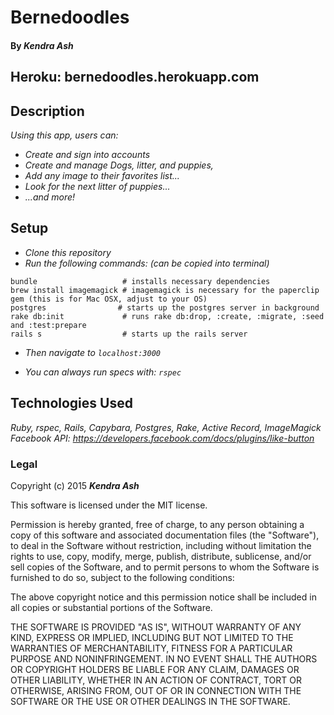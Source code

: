 # Bernedoodles

#### By **_Kendra Ash_**

## Heroku: bernedoodles.herokuapp.com

## Description

_Using this app, users can:_
* _Create and sign into accounts_
* _Create and manage Dogs, litter, and puppies,_
* _Add any image to their favorites list..._
* _Look for the next litter of puppies..._
* _...and more!_

## Setup
* _Clone this repository_
* _Run the following commands: (can be copied into terminal)_

```
bundle                   # installs necessary dependencies
brew install imagemagick # imagemagick is necessary for the paperclip gem (this is for Mac OSX, adjust to your OS)
postgres                # starts up the postgres server in background
rake db:init             # runs rake db:drop, :create, :migrate, :seed and :test:prepare
rails s                  # starts up the rails server
```

* _Then navigate to `localhost:3000`_

* _You can always run specs with: `rspec`_

## Technologies Used

_Ruby, rspec, Rails, Capybara, Postgres, Rake, Active Record, ImageMagick
Facebook API: https://developers.facebook.com/docs/plugins/like-button_

### Legal

Copyright (c) 2015 **_Kendra Ash_**

This software is licensed under the MIT license.

Permission is hereby granted, free of charge, to any person obtaining a copy
of this software and associated documentation files (the "Software"), to deal
in the Software without restriction, including without limitation the rights
to use, copy, modify, merge, publish, distribute, sublicense, and/or sell
copies of the Software, and to permit persons to whom the Software is
furnished to do so, subject to the following conditions:

The above copyright notice and this permission notice shall be included in
all copies or substantial portions of the Software.

THE SOFTWARE IS PROVIDED "AS IS", WITHOUT WARRANTY OF ANY KIND, EXPRESS OR
IMPLIED, INCLUDING BUT NOT LIMITED TO THE WARRANTIES OF MERCHANTABILITY,
FITNESS FOR A PARTICULAR PURPOSE AND NONINFRINGEMENT. IN NO EVENT SHALL THE
AUTHORS OR COPYRIGHT HOLDERS BE LIABLE FOR ANY CLAIM, DAMAGES OR OTHER
LIABILITY, WHETHER IN AN ACTION OF CONTRACT, TORT OR OTHERWISE, ARISING FROM,
OUT OF OR IN CONNECTION WITH THE SOFTWARE OR THE USE OR OTHER DEALINGS IN
THE SOFTWARE.
